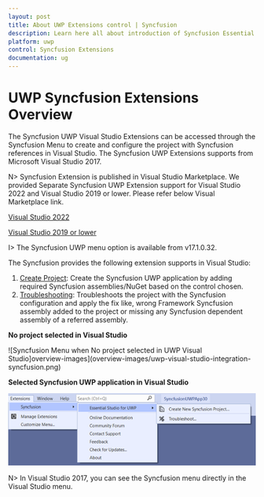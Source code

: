 ```yaml
---
layout: post
title: About UWP Extensions control | Syncfusion
description: Learn here all about introduction of Syncfusion Essential Studio UWP Extensions control, its elements and more.
platform: uwp
control: Syncfusion Extensions
documentation: ug
---
```


# UWP Syncfusion Extensions Overview
 
The Syncfusion UWP Visual Studio Extensions can be accessed through the Syncfusion Menu to create and configure the project with Syncfusion references in Visual Studio. The Syncfusion UWP Extensions supports from Microsoft Visual Studio 2017.

N> Syncfusion Extension is published in Visual Studio Marketplace. We provided Separate Syncfusion UWP Extension support for Visual Studio 2022 and Visual Studio 2019 or lower. Please refer below Visual Marketplace link.

[Visual Studio 2022](https://marketplace.visualstudio.com/items?itemName=SyncfusionInc.UWPVSExtensions)

[Visual Studio 2019 or lower](https://marketplace.visualstudio.com/items?itemName=SyncfusionInc.UWP-Extensions)


I> The Syncfusion UWP menu option is available from v17.1.0.32.

The Syncfusion provides the following extension supports in Visual Studio:

1.	[Create Project](https://help.syncfusion.com/uwp/Visual-Studio-Integration/Visual-Studio-Extensions/Create-Project): Create the Syncfusion UWP application by adding required Syncfusion assemblies/NuGet based on the control chosen.
2.	[Troubleshooting](https://help.syncfusion.com/uwp/Visual-Studio-Integration/Visual-Studio-Extensions/Troubleshooting): Troubleshoots the project with the Syncfusion configuration and apply the fix like, wrong Framework Syncfusion assembly added to the project or missing any Syncfusion dependent assembly of a referred assembly.

**No project selected in Visual Studio**

![Syncfusion Menu when No project selected in UWP Visual Studio]overview-images](overview-images/uwp-visual-studio-integration-syncfusion.png)

**Selected Syncfusion UWP application in Visual Studio**

![Syncfusion Menu when Selected Syncfusion UWP application in Visual Studio](overview-images/uwp-visual-studio-integration-select-syncfusion.png)

N> In Visual Studio 2017, you can see the Syncfusion menu directly in the Visual Studio menu.


